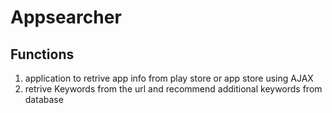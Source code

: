 # Appsearcher
## Functions
1. application to retrive app info from play store or app store using AJAX
2. retrive Keywords from the url and recommend additional keywords from database
